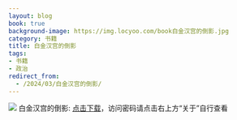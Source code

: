 ```yaml
---
layout: blog
book: true
background-image: https://img.locyoo.com/book白金汉宫的倒影.jpg
category: 书籍
title: 白金汉宫的倒影
tags:
- 书籍
- 政治
redirect_from:
  - /2024/03/白金汉宫的倒影/
---
```

![](https://img.locyoo.com/book白金汉宫的倒影.jpg)
白金汉宫的倒影: <a name = "ref1" href="https://url18.ctfile.com/f/50983618-1449297733-61a4c1?p=3619">点击下载</a>，访问密码请点击右上方“关于”自行查看